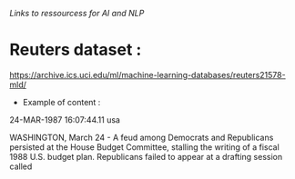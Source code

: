 *Links to ressourcess for AI and NLP*

# Reuters dataset : 

https://archive.ics.uci.edu/ml/machine-learning-databases/reuters21578-mld/

* Example of content :

<DATE> 24-MAR-1987 16:07:44.11 </DATE>
<PLACES><D>usa</D></PLACES>
<TITLE>FEUD PERSISTS AT U.S. HOUSE BUDGET COMMITTTEE</TITLE>
<DATELINE>    WASHINGTON, March 24 - </DATELINE>

<BODY>A feud among Democrats and
Republicans persisted at the House Budget Committee, stalling
the writing of a fiscal 1988 U.S. budget plan.
    Republicans failed to appear at a drafting session called
</BODY>

